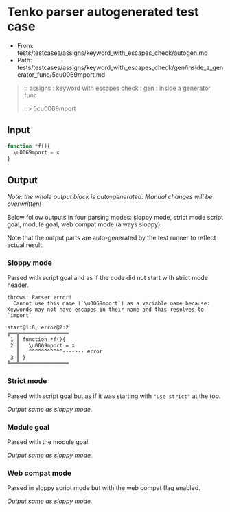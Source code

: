 # Tenko parser autogenerated test case

- From: tests/testcases/assigns/keyword_with_escapes_check/autogen.md
- Path: tests/testcases/assigns/keyword_with_escapes_check/gen/inside_a_generator_func/5cu0069mport.md

> :: assigns : keyword with escapes check : gen : inside a generator func
>
> ::> 5cu0069mport

## Input


`````js
function *f(){
  \u0069mport = x
}
`````

## Output

_Note: the whole output block is auto-generated. Manual changes will be overwritten!_

Below follow outputs in four parsing modes: sloppy mode, strict mode script goal, module goal, web compat mode (always sloppy).

Note that the output parts are auto-generated by the test runner to reflect actual result.

### Sloppy mode

Parsed with script goal and as if the code did not start with strict mode header.

`````
throws: Parser error!
  Cannot use this name (`\u0069mport`) as a variable name because: Keywords may not have escapes in their name and this resolves to `import`

start@1:0, error@2:2
╔══╦════════════════
 1 ║ function *f(){
 2 ║   \u0069mport = x
   ║   ^^^^^^^^^^^------- error
 3 ║ }
╚══╩════════════════

`````

### Strict mode

Parsed with script goal but as if it was starting with `"use strict"` at the top.

_Output same as sloppy mode._

### Module goal

Parsed with the module goal.

_Output same as sloppy mode._

### Web compat mode

Parsed in sloppy script mode but with the web compat flag enabled.

_Output same as sloppy mode._
